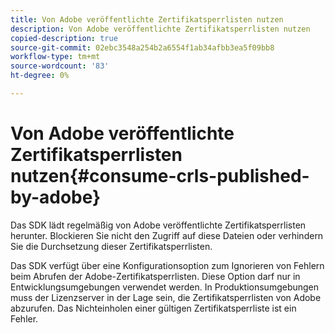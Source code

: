 ```yaml
---
title: Von Adobe veröffentlichte Zertifikatsperrlisten nutzen
description: Von Adobe veröffentlichte Zertifikatsperrlisten nutzen
copied-description: true
source-git-commit: 02ebc3548a254b2a6554f1ab34afbb3ea5f09bb8
workflow-type: tm+mt
source-wordcount: '83'
ht-degree: 0%

---
```


# Von Adobe veröffentlichte Zertifikatsperrlisten nutzen{#consume-crls-published-by-adobe}

Das SDK lädt regelmäßig von Adobe veröffentlichte Zertifikatsperrlisten herunter. Blockieren Sie nicht den Zugriff auf diese Dateien oder verhindern Sie die Durchsetzung dieser Zertifikatsperrlisten.

Das SDK verfügt über eine Konfigurationsoption zum Ignorieren von Fehlern beim Abrufen der Adobe-Zertifikatsperrlisten. Diese Option darf nur in Entwicklungsumgebungen verwendet werden. In Produktionsumgebungen muss der Lizenzserver in der Lage sein, die Zertifikatsperrlisten von Adobe abzurufen. Das Nichteinholen einer gültigen Zertifikatsperrliste ist ein Fehler.
